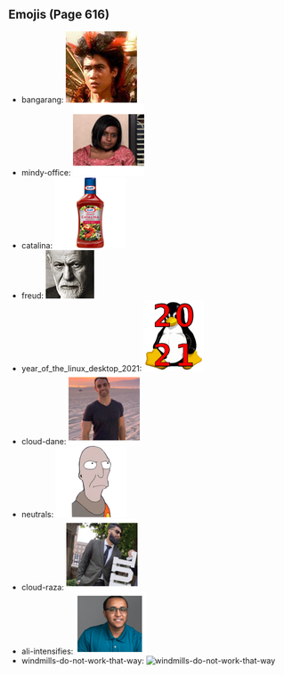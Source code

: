 
## Emojis (Page 616)

* bangarang: ![bangarang](output/bangarang.png)
* mindy-office: ![mindy-office](output/mindy-office.png)
* catalina: ![catalina](output/catalina.png)
* freud: ![freud](output/freud.png)
* year_of_the_linux_desktop_2021: ![year_of_the_linux_desktop_2021](output/year_of_the_linux_desktop_2021.png)
* cloud-dane: ![cloud-dane](output/cloud-dane.png)
* neutrals: ![neutrals](output/neutrals.png)
* cloud-raza: ![cloud-raza](output/cloud-raza.png)
* ali-intensifies: ![ali-intensifies](output/ali-intensifies.gif)
* windmills-do-not-work-that-way: ![windmills-do-not-work-that-way](output/windmills-do-not-work-that-way)
